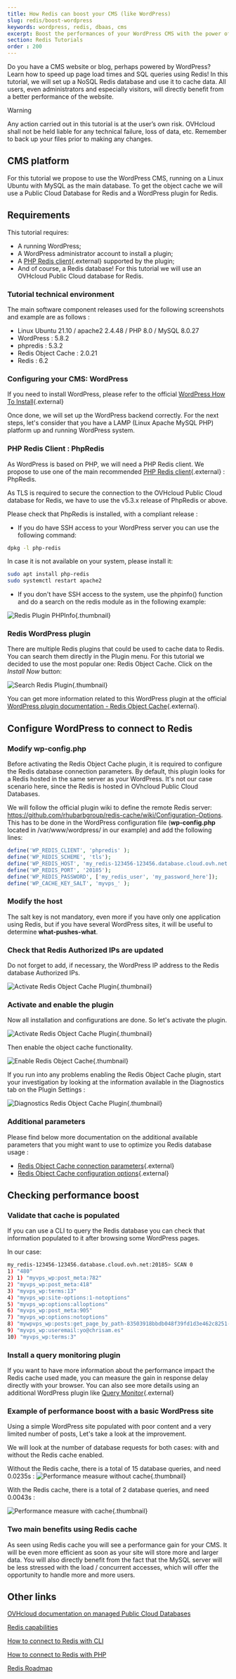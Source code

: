 ```yaml
---
title: How Redis can boost your CMS (like WordPress)
slug: redis/boost-wordpress
keywords: wordpress, redis, dbaas, cms
excerpt: Boost the performances of your WordPress CMS with the power of Redis
section: Redis Tutorials
order : 200
---
```


Do you have a CMS website or blog, perhaps powered by WordPress? Learn how to speed up page load times and SQL queries using Redis! In this tutorial, we will set up a NoSQL Redis database and use it to cache data. All users, even administrators and especially visitors, will directly benefit from a better performance of the website.

> [!warning]
>
> Any action carried out in this tutorial is at the user’s own risk.
> OVHcloud shall not be held liable for any technical failure, loss of data, etc.
> Remember to back up your files prior to making any changes.
>

## CMS platform
For this tutorial we propose to use the WordPress CMS, running on a Linux Ubuntu with MySQL as the main database. To get the object cache we will use a Public Cloud Database for Redis and a WordPress plugin for Redis.

## Requirements
This tutorial requires:
- A running WordPress;
- A WordPress administrator account to install a plugin;
- A [PHP Redis client](https://redis.io/clients#php){.external} supported by the plugin;
- And of course, a Redis database! For this tutorial we will use an OVHcloud Public Cloud database for Redis.


### Tutorial technical environment
The main software component releases used for the following screenshots and example are as follows :

- Linux Ubuntu 21.10 / apache2 2.4.48 / PHP 8.0 / MySQL 8.0.27
- WordPress : 5.8.2
- phpredis : 5.3.2
- Redis Object Cache : 2.0.21
- Redis : 6.2


### Configuring your CMS: WordPress

If you need to install WordPress, please refer to the official [WordPress How To Install](https://wordpress.org/support/article/how-to-install-wordpress/){.external}

Once done, we will set up the WordPress backend correctly.
For the next steps, let's consider that you have a LAMP (Linux Apache MySQL PHP) platform up and running WordPress system.


### PHP Redis Client : PhpRedis
As WordPress is based on PHP, we will need a PHP Redis client. We propose to use one of the main recommended [PHP Redis client](https://redis.io/clients#php){.external} : PhpRedis.

As TLS is required to secure the connection to the OVHcloud Public Cloud database for Redis, we have to use the v5.3.x release of PhpRedis or above.

Please check that PhpRedis is installed, with a compliant release :

- If you do have SSH access to your WordPress server you can use the following command:

```bash
dpkg -l php-redis
```

In case it is not available on your system, please install it:

```bash
sudo apt install php-redis
sudo systemctl restart apache2
```
- If you don't have SSH access to the system, use the phpinfo() function and do a search on the redis module as in the following example:

![Redis Plugin PHPInfo](images/Redis_phpinfo.png){.thumbnail}


### Redis WordPress plugin

There are multiple Redis plugins that could be used to cache data to Redis. You can search them directly in the Plugin menu. For this tutorial we decided to use the most popular one: Redis Object Cache. Click on the *Install Now* button:

![Search Redis Plugin](images/Redis_plugin_list.png){.thumbnail}

You can get more information related to this WordPress plugin at the official [WordPress plugin documentation - Redis Object Cache](https://wordpress.org/plugins/redis-cache/){.external}.

## Configure WordPress to connect to Redis

### Modify wp-config.php

Before activating the Redis Object Cache plugin, it is required to configure the Redis database connection parameters. 
By default, this plugin looks for a Redis hosted in the same server as your WordPress. 
It's not our case scenario here, since the Redis is hosted in OVhcloud Public Cloud Databases.

We will follow the official plugin wiki to define the remote Redis server: <https://github.com/rhubarbgroup/redis-cache/wiki/Configuration-Options>.
This has to be done in the WordPress configuration file (**wp-config.php** located in /var/www/wordpress/ in our example) and add the following lines:

```php
define('WP_REDIS_CLIENT', 'phpredis' );
define('WP_REDIS_SCHEME', 'tls');
define('WP_REDIS_HOST', 'my_redis-123456-123456.database.cloud.ovh.net');
define('WP_REDIS_PORT', '20185');
define('WP_REDIS_PASSWORD', ['my_redis_user', 'my_password_here']);
define('WP_CACHE_KEY_SALT', 'myvps_' );
```

### Modify the host

The salt key is not mandatory, even more if you have only one application using Redis, but if you have several WordPress sites, it will be useful to determine **what-pushes-what**.

### Check that Redis Authorized IPs are updated

Do not forget to add, if necessary, the WordPress IP address to the Redis database Authorized IPs.

![Activate Redis Object Cache Plugin](images/Redis_add_ip_whitelist.png){.thumbnail}


### Activate and enable the plugin

Now all installation and configurations are done. So let's activate the plugin.

![Activate Redis Object Cache Plugin](images/Redis_Plugin_activate.png){.thumbnail}

Then enable the object cache functionality.

![Enable Redis Object Cache](images/Redis_Plugin_enable.png){.thumbnail}

If you run into any problems enabling the Redis Object Cache plugin, start your investigation by looking at the information available in the Diagnostics tab on the Plugin Settings :

![Diagnostics Redis Object Cache Plugin](images/Redis_Plugin_Diagnostics.png){.thumbnail}


### Additional parameters

Please find below more documentation on the additional available parameters that you might want to use to optimize you Redis database usage :

- [Redis Object Cache connection parameters](https://github.com/rhubarbgroup/redis-cache/wiki/Connection-Parameters){.external}
- [Redis Object Cache configuration options](https://github.com/rhubarbgroup/redis-cache/wiki/Configuration-Options){.external}


## Checking performance boost

### Validate that cache is populated

If you can use a CLI to query the Redis database you can check that information populated to it after browsing some WordPress pages.

In our case:

```bash
my_redis-123456-123456.database.cloud.ovh.net:20185> SCAN 0
1) "480"
2) 1) "myvps_wp:post_meta:782"
2) "myvps_wp:post_meta:418"
3) "myvps_wp:terms:13"
4) "myvps_wp:site-options:1-notoptions"
5) "myvps_wp:options:alloptions"
6) "myvps_wp:post_meta:905"
7) "myvps_wp:options:notoptions"
8) "mywpvps_wp:posts:get_page_by_path-83503918bbdb048f39fd1d3e462c8251-0.24924400 1637188954"
9) "myvps_wp:useremail:yo@chrisam.es"
10) "myvps_wp:terms:3"
```
### Install a query monitoring plugin

If you want to have more information about the performance impact the Redis cache used made, you can measure the gain in response delay directly with your browser. You can also see more details using an additional WordPress plugin like [Query Monitor](https://wordpress.org/plugins/query-monitor/){.external}

### Example of performance boost with a basic WordPress site

Using a simple WordPress site populated with poor content and a very limited number of posts, Let's take a look at the improvement.

We will look at the number of database requests for both cases: with and without the Redis cache enabled.

Without the Redis cache, there is a total of 15 database queries, and need 0.0235s :
![Performance measure without cache](images/Perf_without_cache.png){.thumbnail}

With the Redis cache, there is a total of 2 database queries, and need 0.0043s :

![Performance measure with cache](images/Perf_with_cache.png){.thumbnail}

### Two main benefits using Redis cache

As seen using Redis cache you will see a performance gain for your CMS. It will be even more efficient as soon as your site will store more and larger data. You will also directly benefit from the fact that the MySQL server will be less stressed with the load / concurrent accesses, which will offer the opportunity to handle more and more users.

## Other links

[OVHcloud documentation on managed Public Cloud Databases](https://docs.ovh.com/gb/en/publiccloud/databases/)

[Redis capabilities](https://docs.ovh.com/gb/en/publiccloud/databases/redis/capabilities/)

[How to connect to Redis with CLI](https://docs.ovh.com/gb/en/publiccloud/databases/redis/connect-cli/)

[How to connect to Redis with PHP](https://docs.ovh.com/gb/en/publiccloud/databases/redis/connect-php/)

[Redis Roadmap](https://github.com/ovh/public-cloud-roadmap/projects/2?card_filter_query=label%3Aredis)